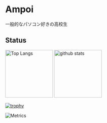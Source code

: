 # Ampoi

一般的なパソコン好きの高校生

## Status

<p align="left"> 
  <img alt="Top Langs" height="150px" src="https://github-readme-stats.vercel.app/api/top-langs/?username=Ampoi&layout=compact&show_icons=true&theme=onedark" />
  <img alt="github stats" height="150px" src="https://github-readme-stats.vercel.app/api?username=Ampoi&theme=onedark&show_icons=ture" />
</p>

[![trophy](https://github-profile-trophy.vercel.app/?username=Ampoi&theme=onedark&column=7)](https://github.com/ryo-ma/github-profile-trophy)

![Metrics](https://metrics.lecoq.io/Ampoi?template=classic&achievements=1&tweets=1&base.indepth=false&base.hireable=false&achievements.threshold=C&achievements.secrets=true&achievements.display=detailed&achievements.limit=0&tweets.user=.user.twitter&tweets.attachments=false&tweets.limit=2&config.timezone=Asia%2FTokyo)
